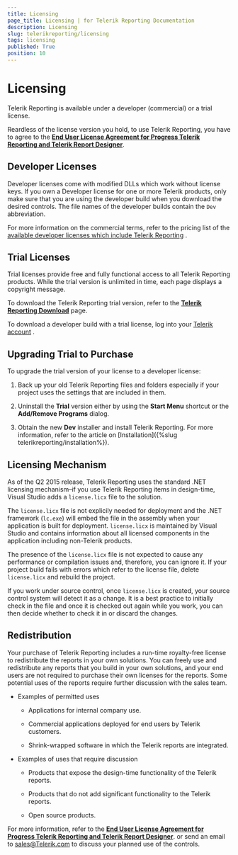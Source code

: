 ```yaml
---
title: Licensing
page_title: Licensing | for Telerik Reporting Documentation
description: Licensing
slug: telerikreporting/licensing
tags: licensing
published: True
position: 10
---
```


# Licensing



Telerik Reporting is available under a developer (commercial) or a trial license.       

Reardless of the license version you hold, to use Telerik Reporting, you have to agree to the         __[End User License Agreement for Progress Telerik Reporting and Telerik Report Designer](https://www.telerik.com/purchase/license-agreement/reporting-dlw-s)__.       

## Developer Licenses

Developer licenses come with modified DLLs which work without           license keys. If you own a Developer license for one or more           Telerik products, only make sure that you are using the           developer build when you download the desired controls.           The file names of the developer builds contain the           `Dev` abbreviation.         

For more information on the commercial terms, refer to the pricing list of the            [available developer licenses which include Telerik Reporting](https://www.telerik.com/purchase/individual/reporting.aspx) .         

## Trial Licenses

Trial licenses provide free and fully functional access to all Telerik Reporting products.           While the trial version is unlimited in time, each page displays a copyright message.         

To download the Telerik Reporting trial version, refer to the           __[Telerik Reporting Download](https://www.telerik.com/download)__ page.         

To download a developer build with a trial license, log into your            [Telerik account](https://www.telerik.com/account/) .         

## Upgrading Trial to Purchase

To upgrade the trial version of your license to a developer license:         

1. Back up your old Telerik Reporting files and folders especially               if your project uses the settings that are included in them.             

1. Uninstall the __Trial__  version either by using the               __Start Menu__  shortcut or the __Add/Remove Programs__  dialog.             

1. Obtain the new __Dev__  installer and install               Telerik Reporting. For more information, refer to the article on               [Installation]({%slug telerikreporting/installation%}).             

## Licensing Mechanism

As of the Q2 2015 release, Telerik Reporting uses the standard .NET licensing mechanism–if you use Telerik Reporting items in           design-time, Visual Studio adds a `license.licx` file to the solution.         

The `license.licx` file is not explicily needed for deployment and the .NET framework           (`lc.exe`) will embed the file in the assembly when your application is built for deployment.           `license.licx` is maintained by Visual Studio and contains information about all licensed           components in the application including non-Telerik products.         

The presence of the `license.licx` file is not expected to cause any performance or compilation           issues and, therefore, you can ignore it. If your project build fails with errors which refer to the license file,           delete `license.licx` and rebuild the project.         

If you work under source control, once `license.licx` is created, your source control system will           detect it as a change. It is a best practice to initially check in the file and once it is checked out again while you work,           you can then decide whether to check it in or discard the changes.         

## Redistribution

Your purchase of Telerik Reporting includes a run-time royalty-free license to redistribute the reports in your own solutions.           You can freely use and redistribute any reports that you build in your own solutions, and your end users are not required to           purchase their own licenses for the reports. Some potential uses of the reports require further discussion with the sales team.         

* Examples of permitted uses             

   + Applications for internal company use.                 

   + Commercial applications deployed for end users by Telerik customers.                 

   + Shrink-wrapped software in which the Telerik reports are integrated.                 

* Examples of uses that require discussion             

   + Products that expose the design-time functionality of the Telerik reports.                 

   + Products that do not add significant functionality to the Telerik reports.                 

   + Open source products.                 

For more information, refer to the           __[End User License Agreement for Progress Telerik Reporting and Telerik Report Designer](https://www.telerik.com/purchase/license-agreement/reporting-dlw-s)__.           or send an email to            [sales@Telerik.com](mailto:sales@Telerik.com)            to discuss your planned use of the controls.         
